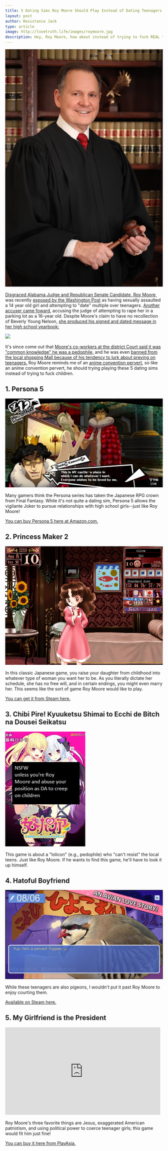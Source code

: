 ```yaml
---
title: 5 Dating Sims Roy Moore Should Play Instead of Dating Teenagers
layout: post
author: Resistance Jack
type: article
image: http://lovetruth.life/images/roymoore.jpg
description: Hey, Roy Moore, how about instead of trying to fuck REAL teenagers, you try these popular dating Sims instead.
---
```


![](/images/roymoore.jpg)

[Disgraced Alabama Judge and Republican Senate Candidate, Roy Moore,](https://www.politico.com/story/2017/09/27/roy-moore-outrageous-things-he-said-243207) was recently [exposed by the Washington Post](https://www.washingtonpost.com/investigations/woman-says-roy-moore-initiated-sexual-encounter-when-she-was-14-he-was-32/2017/11/09/1f495878-c293-11e7-afe9-4f60b5a6c4a0_story.html?utm_term=.d892d4c71811) as having sexually assaulted a 14 year old girl and attempting to "date" multiple over teenagers.  [Another accuser came foward,](http://www.cnn.com/2017/11/13/politics/gloria-allred-roy-moore-alabama/index.html) accusing the judge of attempting to rape her in a parking lot as a 16-year old.  Despite Moore's claim to have no recollection of Beverly Young Nelson, [she produced his signed and dated message in her high school yearbook:](https://www.thedailybeast.com/roy-moore-signed-latest-accusers-high-school-yearbook) 

![](https://img.thedailybeast.com/image/upload/c_crop,d_placeholder_euli9k,h_1440,w_2560,x_0,y_0/dpr_2.0/c_limit,w_740/fl_lossy,q_auto/v1510604014/Screen_Shot_2017-11-13_at_3.12.12_PM_l2znnp) 

It's since come out that [Moore's co-workers at the district Court said it was "common knowledge" he was a pedophile,](https://www.cbsnews.com/news/teresa-jones-says-roy-moore-common-knowledge-dated-teens/) and he was even [banned from the local shopping Mall because of his tendency to lurk about preying on teenagers.](https://www.thedailybeast.com/report-alabama-mall-banned-roy-moore-in-the-80s-for-pursuing-teens) Roy Moore reminds me of an [anime convention pervert](http://ntdaily.com/anime-guns-and-sex-in-kerr-hall/), so like an anime convention pervert, he should trying playing these 5 dating sims instead of trying to fuck children.

## 1. Persona 5

![](/images/Kamoshida.jpg)

Many gamers think the Persona series has taken the Japanese RPG crown from Final Fantasy.  While it's not quite a dating sim, Persona 5 allows the vigilante Joker to pursue relationships with high school girls--just like Roy Moore!

[You can buy Persona 5 here at Amazon.com.](http://amzn.to/2zIkx3O)

## 2. Princess Maker 2

![](/images/roymoore3.jpg)

In this classic Japanese game, you raise your daughter from childhood into whatever type of woman you want her to be.  As you literally dictate her schedule, she has no free will, and in certain endings, you might even marry her.  This seems like the sort of game Roy Moore would like to play.  

[You can get it from Steam here.](http://store.steampowered.com/app/523000/Princess_Maker_2_Refine/)

<script src="//z-na.amazon-adsystem.com/widgets/onejs?MarketPlace=US&adInstanceId=f05bd9c4-3c48-44da-9e82-aa59f51fb162"></script>

## 3. 	Chibi Pire! Kyuuketsu Shimai to Ecchi de Bitch na Dousei Seikatsu

![](/images/roymoore2.jpg)

This game is about a "lolicon" (e.g., pedophile) who "can't resist" the local teens.  Just like Roy Moore.  If he wants to find this game, he'll have to look it up himself.

## 4. Hatoful Boyfriend

![](/images/roymoore4.jpg)

While these teenagers are also pigeons, I wouldn't put it past Roy Moore to enjoy courting them.

[Available on Steam here.](http://store.steampowered.com/app/310080/Hatoful_Boyfriend/)

## 5. My Girlfriend is the President

<iframe width="496" height="279" src="https://www.youtube.com/embed/wYIaeEnUMmo" frameborder="0" allowfullscreen></iframe>


Roy Moore's three favorite things are Jesus, exaggerated American patriotism, and using political power to coerce teenager girls; this game would fit him just fine!

[You can buy it here from PlayAsia.](https://www.play-asia.com/my-girlfriend-is-the-president-dvd-rom/13/7044js?tagid=969338)

